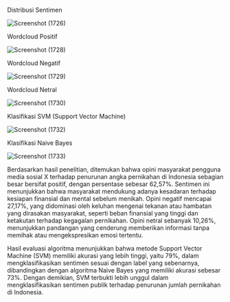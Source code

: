 Distribusi Sentimen

![Screenshot (1726)](https://github.com/user-attachments/assets/7a228ded-d131-426b-a8b9-9324811103f2)



Wordcloud Positif

![Screenshot (1728)](https://github.com/user-attachments/assets/2f996c2c-1418-4cdf-b5ed-19feacc7c5d9)


Wordcloud Negatif

![Screenshot (1729)](https://github.com/user-attachments/assets/f6004ff4-2ba8-4f4e-a330-0a08394fc475)


Wordcloud Netral

![Screenshot (1730)](https://github.com/user-attachments/assets/4ba80f8f-c199-40ef-b804-80d1ad5e3170)



Klasifikasi SVM (Support Vector Machine)

![Screenshot (1732)](https://github.com/user-attachments/assets/16fb4a4b-c8c9-4718-bb07-2bc8e5cf872d)



Klasifikasi Naive Bayes

![Screenshot (1733)](https://github.com/user-attachments/assets/ab21ea85-d618-4fb7-9248-ef3419fb984e)





Berdasarkan hasil penelitian, ditemukan bahwa opini masyarakat pengguna media sosial X terhadap penurunan angka pernikahan di Indonesia sebagian besar bersifat positif, dengan persentase sebesar 62,57%. Sentimen ini menunjukkan bahwa masyarakat mendukung adanya kesadaran terhadap kesiapan finansial dan mental sebelum menikah. Opini negatif mencapai 27,17%, yang didominasi oleh keluhan mengenai tekanan atau hambatan yang dirasakan masyarakat, seperti beban finansial yang tinggi dan ketakutan terhadap kegagalan pernikahan. Opini netral sebanyak 10,26%, menunjukkan pandangan yang cenderung memberikan informasi tanpa memihak atau mengekspresikan emosi tertentu.

Hasil evaluasi algoritma menunjukkan bahwa metode Support Vector Machine (SVM) memiliki akurasi yang lebih tinggi, yaitu 79%, dalam mengklasifikasikan sentimen sesuai dengan label yang sebenarnya, dibandingkan dengan algoritma Naive Bayes yang memiliki akurasi sebesar 73%. Dengan demikian, SVM terbukti lebih unggul dalam mengklasifikasikan sentimen publik terhadap penurunan jumlah pernikahan di Indonesia. 
 
